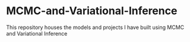 # MCMC-and-Variational-Inference
This repository houses the models and projects I have built using MCMC and Variational Inference

